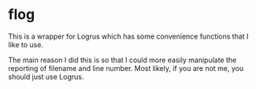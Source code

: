 flog
====

This is a wrapper for Logrus which has some convenience functions that I like to use.

The main reason I did this is so that I could more easily manipulate the reporting of filename and line number. Most likely, if you are not me, you should just use Logrus.
